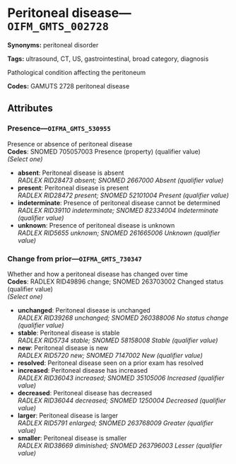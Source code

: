 # Peritoneal disease—`OIFM_GMTS_002728`

**Synonyms:** peritoneal disorder

**Tags:** ultrasound, CT, US, gastrointestinal, broad category, diagnosis

Pathological condition affecting the peritoneum

**Codes:** GAMUTS 2728 peritoneal disease

## Attributes

### Presence—`OIFMA_GMTS_530955`

Presence or absence of peritoneal disease  
**Codes**: SNOMED 705057003 Presence (property) (qualifier value)  
*(Select one)*

- **absent**: Peritoneal disease is absent  
_RADLEX RID28473 absent; SNOMED 2667000 Absent (qualifier value)_
- **present**: Peritoneal disease is present  
_RADLEX RID28472 present; SNOMED 52101004 Present (qualifier value)_
- **indeterminate**: Presence of peritoneal disease cannot be determined  
_RADLEX RID39110 indeterminate; SNOMED 82334004 Indeterminate (qualifier value)_
- **unknown**: Presence of peritoneal disease is unknown  
_RADLEX RID5655 unknown; SNOMED 261665006 Unknown (qualifier value)_

### Change from prior—`OIFMA_GMTS_730347`

Whether and how a peritoneal disease has changed over time  
**Codes**: RADLEX RID49896 change; SNOMED 263703002 Changed status (qualifier value)  
*(Select one)*

- **unchanged**: Peritoneal disease is unchanged  
_RADLEX RID39268 unchanged; SNOMED 260388006 No status change (qualifier value)_
- **stable**: Peritoneal disease is stable  
_RADLEX RID5734 stable; SNOMED 58158008 Stable (qualifier value)_
- **new**: Peritoneal disease is new  
_RADLEX RID5720 new; SNOMED 7147002 New (qualifier value)_
- **resolved**: Peritoneal disease seen on a prior exam has resolved  
- **increased**: Peritoneal disease has increased  
_RADLEX RID36043 increased; SNOMED 35105006 Increased (qualifier value)_
- **decreased**: Peritoneal disease has decreased  
_RADLEX RID36044 decreased; SNOMED 1250004 Decreased (qualifier value)_
- **larger**: Peritoneal disease is larger  
_RADLEX RID5791 enlarged; SNOMED 263768009 Greater (qualifier value)_
- **smaller**: Peritoneal disease is smaller  
_RADLEX RID38669 diminished; SNOMED 263796003 Lesser (qualifier value)_